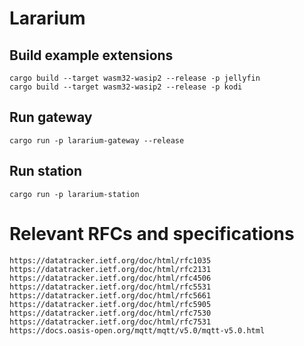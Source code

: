# Lararium

## Build example extensions

```
cargo build --target wasm32-wasip2 --release -p jellyfin
cargo build --target wasm32-wasip2 --release -p kodi
```

## Run gateway

```
cargo run -p lararium-gateway --release
```

## Run station

```
cargo run -p lararium-station
```

# Relevant RFCs and specifications

```
https://datatracker.ietf.org/doc/html/rfc1035
https://datatracker.ietf.org/doc/html/rfc2131
https://datatracker.ietf.org/doc/html/rfc4506
https://datatracker.ietf.org/doc/html/rfc5531
https://datatracker.ietf.org/doc/html/rfc5661
https://datatracker.ietf.org/doc/html/rfc5905
https://datatracker.ietf.org/doc/html/rfc7530
https://datatracker.ietf.org/doc/html/rfc7531
https://docs.oasis-open.org/mqtt/mqtt/v5.0/mqtt-v5.0.html
```
